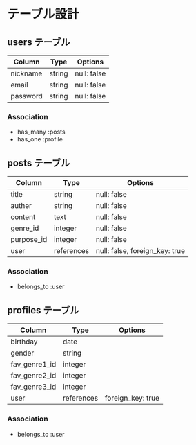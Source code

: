 # テーブル設計

## users テーブル

| Column           | Type   | Options     |
| ---------------- | ------ | ----------- |
| nickname         | string | null: false |
| email            | string | null: false |
| password         | string | null: false |


### Association

- has_many :posts
- has_one :profile


## posts テーブル

| Column        | Type       | Options                        |
| ------------- | ---------- | ------------------------------ |
| title         | string     | null: false                    |
| auther        | string     | null: false                    |
| content       | text       | null: false                    |
| genre_id      | integer    | null: false                    |
| purpose_id    | integer    | null: false                    |
| user          | references | null: false, foreign_key: true |

### Association

- belongs_to :user


## profiles テーブル

| Column        | Type       | Options                        |
| ------------- | ---------- | ------------------------------ |
| birthday      | date       |                                |
| gender        | string     |                                |
| fav_genre1_id | integer    |                                |
| fav_genre2_id | integer    |                                |
| fav_genre3_id | integer    |                                |
| user          | references | foreign_key: true              |

### Association

- belongs_to :user
